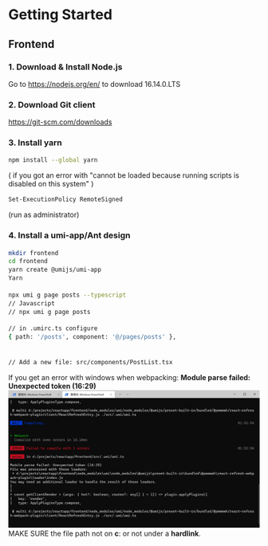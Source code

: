 # Getting Started

## Frontend

### 1. Download & Install Node.js

Go to https://nodejs.org/en/ to download 16.14.0.LTS

### 2. Download Git client

https://git-scm.com/downloads 

### 3. Install yarn

```bash
npm install --global yarn
```

(
    if you got an error with "cannot be loaded because running scripts is disabled on this system"
)

```bash
Set-ExecutionPolicy RemoteSigned
```

(run as administrator)

### 4. Install a umi-app/Ant design

```bash
mkdir frontend 
cd frontend
yarn create @umijs/umi-app
Yarn

npx umi g page posts --typescript
// Javascript
// npx umi g page posts

// in .umirc.ts configure
{ path: '/posts', component: '@/pages/posts' },


// Add a new file: src/components/PostList.tsx 
```

If you get an error with windows when webpacking: **Module parse failed: Unexpected token (16:29)**![**Module parse failed: Unexpected token (16:29)**](../pic/02-error-umi-with-windows.png)
MAKE SURE the file path not on **c**: or not under a **hardlink**.
